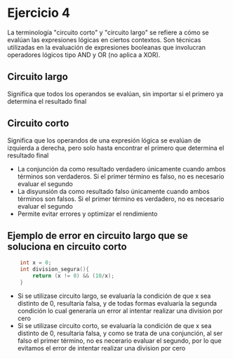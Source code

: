 # Ejercicio 4

La terminología "circuito corto" y "circuito largo" se refiere a cómo se evalúan las expresiones lógicas en ciertos contextos. Son técnicas utilizadas en la evaluación de expresiones booleanas que involucran operadores lógicos tipo AND y OR (no aplica a XOR).

## Circuito largo
Significa que todos los operandos se evalúan, sin importar si el primero ya determina el resultado final

## Circuito corto
Significa que los operandos de una expresión lógica se evalúan de izquierda a derecha, pero solo hasta encontrar el primero que determina el resultado final
- La conjunción da como resultado verdadero únicamente cuando ambos términos son verdaderos. Si el primer término es falso, no es necesario evaluar el segundo
- La disyunsión da como resultado falso únicamente cuando ambos términos son falsos. Si el primer término es verdadero, no es necesario evaluar el segundo 
- Permite evitar errores y optimizar el rendimiento

## Ejemplo de error en circuito largo que se soluciona en circuito corto

```C
    int x = 0;
    int division_segura(){
        return (x != 0) && (10/x);
    }
```
- Si se utilizase circuito largo, se evaluaría la condición de que x sea distinto de 0, resultaría falsa, y de todas formas evaluaría la segunda condición lo cual generaría un error al intentar realizar una division por cero
- Si se utilizase circuito corto, se evaluaría la condición de que x sea distinto de 0, resultaria falsa, y como se trata de una conjunción, al ser falso el primer término, no es necerario evaluar el segundo, por lo que evitamos el error de intentar realizar una division por cero